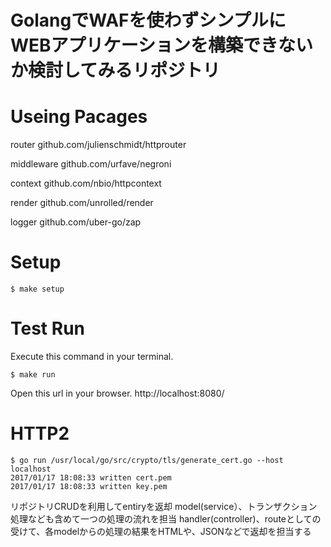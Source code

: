 GolangでWAFを使わずシンプルにWEBアプリケーションを構築できないか検討してみるリポジトリ
===========================

# Useing Pacages

router
github.com/julienschmidt/httprouter

middleware
github.com/urfave/negroni

context
github.com/nbio/httpcontext

render
github.com/unrolled/render

logger
github.com/uber-go/zap

# Setup

```
$ make setup
```

# Test Run

Execute this command in your terminal.

```
$ make run
```

Open this url in your browser.
http://localhost:8080/

# HTTP2

```
$ go run /usr/local/go/src/crypto/tls/generate_cert.go --host localhost
2017/01/17 18:08:33 written cert.pem
2017/01/17 18:08:33 written key.pem
```

リポジトリCRUDを利用してentiryを返却
model(service）、トランザクション処理なども含めて一つの処理の流れを担当
handler(controller)、routeとしての受けて、各modelからの処理の結果をHTMLや、JSONなどで返却を担当する